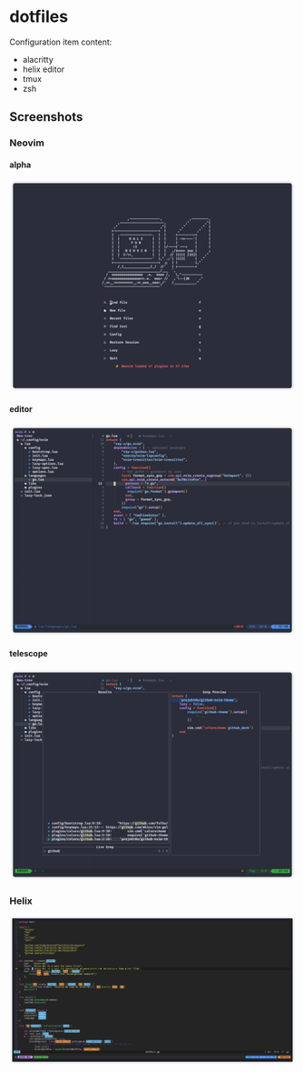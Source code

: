 # dotfiles

Configuration item content:  
- alacritty
- helix editor
- tmux  
- zsh

## Screenshots  

### Neovim

#### alpha

![](./images/nvim/alpha.png)

#### editor

![](./images/nvim/editor.png)

#### telescope

![](./images/nvim/telescope.png)

### Helix  

![](./images/helix/terminal.png)